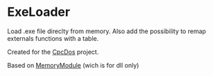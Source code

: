 # ExeLoader

Load .exe file direclty from memory. Also add the possibility to remap externals functions with a table.

Created for the [CpcDos](https://cpcdos.net ) project.

Based on [MemoryModule](https://github.com/fancycode/MemoryModule) (wich is for dll only)
